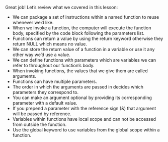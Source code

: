 Great job! Let’s review what we covered in this lesson:

- We can package a set of instructions within a named function to reuse whenever we’d like.
- When we invoke a function, the computer will execute the function body, specified by the code block following the parameters list.
- Functions can return a value by using the return keyword otherwise they return NULL which means no value.
- We can store the return value of a function in a variable or use it any other way we’d use a value.
- We can define functions with parameters which are variables we can refer to throughout our function’s body.
- When invoking functions, the values that we give them are called arguments.
- Functions can have multiple parameters.
- The order in which the arguments are passed in decides which parameters they correspond to.
- You can make an argument optional by providing its corresponding parameter with a default value.
- If you prepend a parameter with the reference sign (&) that argument will be passed by reference.
- Variables within functions have local scope and can not be accessed from outside the function.
- Use the global keyword to use variables from the global scope within a function.
